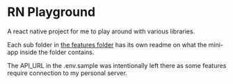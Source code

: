# RN Playground

A react native project for me to play around with various libraries.

Each sub folder in [the features folder](https://github.com/Moistbobo/rn-playground/tree/develop/src/features/MobileStore) has its own readme on what the mini-app inside the folder contains.

The API_URL in the .env.sample was intentionally left there as some features require connection to my personal server.
